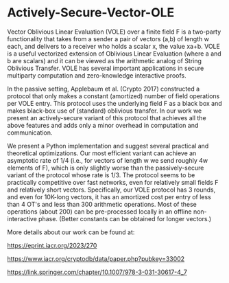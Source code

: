# Actively-Secure-Vector-OLE

Vector Oblivious Linear Evaluation (VOLE) over a finite field F is a two-party functionality that takes from a sender a pair of vectors (a,b) of length w each, and delivers to a receiver who holds a scalar x, the value xa+b. VOLE is a useful vectorized extension of Oblivious Linear Evaluation (where a and b are scalars) and it can be viewed as the arithmetic analog of String Oblivious Transfer. VOLE has several important applications in secure multiparty computation and zero-knowledge interactive proofs. 

In the passive setting, Applebaum et al. (Crypto 2017) constructed a protocol that only makes a constant (amortized) number of field operations per VOLE entry. This protocol uses the underlying field F as a black box and makes black-box use of (standard) oblivious transfer. In our work we present an actively-secure variant of this protocol that achieves all the above features and adds only a minor overhead in computation and communication.

We present a Python implementation and suggest several practical and theoretical optimizations. Our most efficient variant can achieve an asymptotic rate of 1/4 (i.e., for vectors of length w we send roughly 4w elements of F), which is only slightly worse than the passively-secure variant of the protocol whose rate is 1/3. The protocol seems to be practically competitive over fast networks, even for relatively small fields F and relatively short vectors. Specifically, our VOLE protocol has 3 rounds, and even for 10K-long vectors, it has an amortized cost per entry of less than 4 OT's and less than 300 arithmetic operations. Most of these operations (about 200) can be pre-processed locally in an offline non-interactive phase. (Better constants can be obtained for longer vectors.) 

More details about our work can be found at:

https://eprint.iacr.org/2023/270

https://www.iacr.org/cryptodb/data/paper.php?pubkey=33002

https://link.springer.com/chapter/10.1007/978-3-031-30617-4_7
